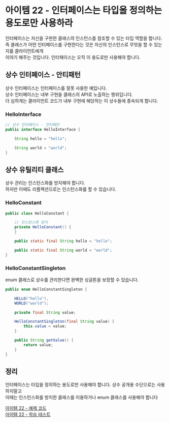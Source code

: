 # 아이템 22 - 인터페이스는 타입을 정의하는 용도로만 사용하라

인터페이스는 자신을 구현한 클래스의 인스턴스를 참조할 수 있는 타입 역할을 합니다.   
즉 클래스가 어떤 인터페이스를 구현한다는 것은 자신의 인스턴스로 무엇을 할 수 있는지를 클라이언트에게   
이야기 해주는 것입니다. 인터페이스는 오직 이 용도로만 사용해야 합니다.   

## 상수 인터페이스 - 안티패턴

상수 인터페이스는 인터페이스를 잘못 사용한 예입니다.    
상수 인터페이스는 내부 구현을 클래스의 API로 노출하는 행위입니다.   
더 심하게는 클라이언트 코드가 내부 구현에 해당하는 이 상수들에 종속되게 합니다.

### HelloInterface
````java
// 상수 인터페이스 - 안티패턴
public interface HelloInterface {

    String hello = "hello";

    String world = "world";
}
````

## 상수 유틸리티 클래스 

상수 관리는 인스턴스화를 방지해야 합니다.   
하지만 이때도 리플렉션으로는 인스턴스화를 할 수 있습니다.   

### HelloConstant
````java
public class HelloConstant {

    // 인스턴스화 방지
    private HelloConstant() {
    }

    public static final String hello = "hello";

    public static final String world = "world";
}
````

### HelloConstantSingleton

enum 클래스로 상수를 관리한다면 완벽한 싱글톤을 보장할 수 있습니다.   
````java
public enum HelloConstantSingleton {

    HELLO("hello"),
    WORLD("world");

    private final String value;

    HelloConstantSingleton(final String value) {
        this.value = value;
    }

    public String getValue() {
        return value;
    }
}
````

## 정리

인터페이스는 타입을 정의하는 용도로만 사용해야 합니다. 상수 공개용 수단으로는 사용하지말고   
이때는 인스턴스화를 방지한 클래스를 이용하거나 enum 클래스를 사용해야 합니다    

[아이템 22 - 예제 코드](https://github.com/320Hwany/EffectiveJava/tree/main/src/main/java/effective/chapter4/item22)               
[아이템 22 - 학습 테스트](https://github.com/320Hwany/EffectiveJava/tree/main/src/test/java/effective/chapter4/item22)     
